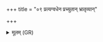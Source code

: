 +++
title = "०९ प्रत्यग्वधेन प्रच्युतान् भ्रातृव्यान्"

+++
<details><summary>मूलम् (GR)</summary>

प्रत्यग्वधेन प्रच्युतान्  
भ्रातृव्यान् घोरचक्षसः ।  
इन्द्राग्नी एनान् वृश्चतां  
मैषाम् उच् छेषि कश् चन ॥
</details>